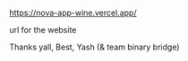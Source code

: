 https://nova-app-wine.vercel.app/

url for the website

Thanks yall,
Best,
Yash (& team binary bridge)
